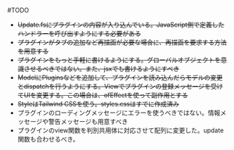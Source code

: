 #TODO
- ~~Update.fsにプラグインの内容が入り込んでいる。JavaScript側で定義したハンドラーを呼び出すようにする必要がある~~
- ~~プラグインがタブの追加など再描画が必要な場合に、再描画を要求する方法を用意する~~
- ~~プラグインをもっと手軽に書けるようにする。グローバルオブジェクトを意識させるべきではない。また、jsxでも書けるようにすべき~~
- ~~ModelにPluginsなどを追加して、プラグインを読み込んだらモデルの変更とdispatchを行うようにする。Viewでプラグインの登録メッセージを受けてUIを変更する。この場合は、ofEffectを使って副作用とする~~
- ~~StyleはTailwind CSSを使う。styles.cssはすでに作成済み~~
- プラグインのローディングメッセージにエラーを使うべきではない。情報メッセージや警告メッセージも用意すべき
- プラグインのview関数を判別共用体に対応させて配列に変更した。update関数も合わせるべき。
